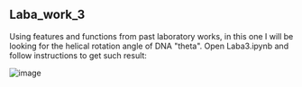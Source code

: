 ## Laba_work_3
Using features and functions from past laboratory works, in this one I will be looking for the helical rotation angle of DNA "theta".
Open Laba3.ipynb and follow instructions to get such result:

![image](https://github.com/Macarchic/Laba_work_3/assets/151094507/c4dae92a-2855-42b0-b725-e28a07ef6d23)

